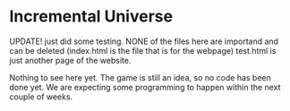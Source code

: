 # Incremental Universe
UPDATE! just did some testing. NONE of the files here are importand and can be deleted (index.html is the file that is for the webpage) test.html is just another page of the website.

Nothing to see here yet. 
The game is still an idea, so no code has been done yet.
We are expecting some programming to happen within the next couple of weeks.
